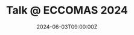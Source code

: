 ---
title: Talk @ ECCOMAS 2024

event: 9th European Congress on Computational Methods in Applied Sciences and Engineering
event_url: https://eccomas2024.org

location: Lisbon Congress Centre
address:
  street:
  city: Lisbon
  postcode:
  country: Portugal

summary: I have been invited to give a talk in the MS "Exploring New Avenues for the Interaction of Numerical Methods for PDEs and Deep Learning" at the ECCOMAS Congress 2024.
#abstract: 'Lorem ipsum dolor sit amet, consectetur adipiscing elit. Duis posuere tellusac convallis placerat. Proin tincidunt magna sed ex sollicitudin condimentum. Sed ac faucibus dolor, scelerisque sollicitudin nisi. Cras purus urna, suscipit quis sapien eu, pulvinar tempor diam.'

# Talk start and end times.
#   End time can optionally be hidden by prefixing the line with `#`.
date: '2024-06-03T09:00:00Z'
date_end: '2024-07-08T16:00:00Z'
all_day: false

# Schedule page publish date (NOT talk date).
publishDate: '2023-09-06T00:00:00Z'

authors: []
tags: []

# Is this a featured talk? (true/false)
featured: false

image:
  caption: ''
  focal_point: Right

links:
  - name: Info
    url: https://eccomas2024.org
url_code: ''
url_pdf: ''
url_slides: ''
url_video: ''

# Markdown Slides (optional).
#   Associate this talk with Markdown slides.
#   Simply enter your slide deck's filename without extension.
#   E.g. `slides = "example-slides"` references `content/slides/example-slides.md`.
#   Otherwise, set `slides = ""`.
slides: ""

# Projects (optional).
#   Associate this post with one or more of your projects.
#   Simply enter your project's folder or file name without extension.
#   E.g. `projects = ["internal-project"]` references `content/project/deep-learning/index.md`.
#   Otherwise, set `projects = []`.
projects: []
---